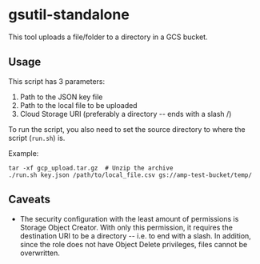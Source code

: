 # gsutil-standalone

This tool uploads a file/folder to a directory in a GCS bucket.

## Usage

This script has 3 parameters:

1. Path to the JSON key file
2. Path to the local file to be uploaded
3. Cloud Storage URI (preferably a directory -- ends with a slash /)

To run the script, you also need to set the source directory to where the script (`run.sh`) is.  

Example:

```
tar -xf gcp_upload.tar.gz  # Unzip the archive
./run.sh key.json /path/to/local_file.csv gs://amp-test-bucket/temp/
```

## Caveats

- The security configuration with the least amount of permissions is Storage Object Creator. With only this permission, it requires the destination URI to be a directory -- i.e. to end with a slash. In addition, since the role does not have Object Delete privileges, files cannot be overwritten.
